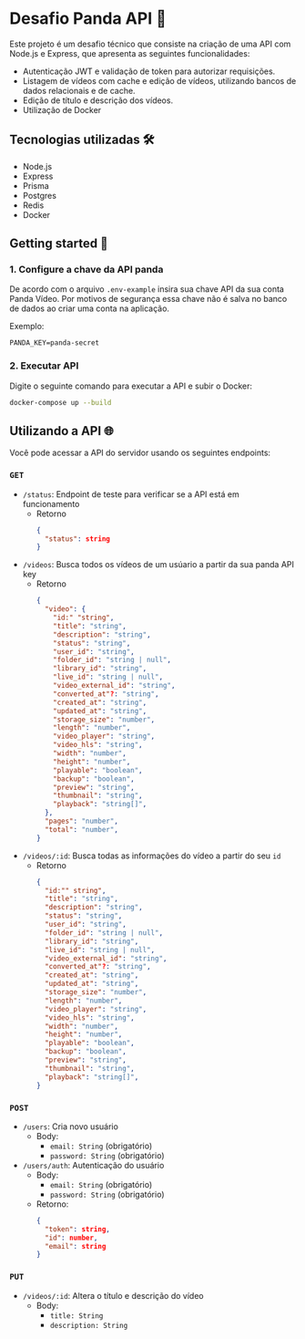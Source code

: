 # Desafio Panda API 🐼

Este projeto é um desafio técnico que consiste na criação de uma API com Node.js e Express, que apresenta as seguintes funcionalidades:

- Autenticação JWT e validação de token para autorizar requisições.
- Listagem de vídeos com cache e edição de vídeos, utilizando bancos de dados relacionais e de cache.
- Edição de título e descrição dos vídeos.
- Utilização de Docker

## Tecnologias utilizadas 🛠️

- Node.js
- Express
- Prisma
- Postgres
- Redis
- Docker

## Getting started 🚀

### 1. Configure a chave da API panda

De acordo com o arquivo `.env-example` insira sua chave API da sua conta Panda Vídeo. Por motivos de segurança essa chave não é salva no banco de dados ao criar uma conta na aplicação.

Exemplo:

```
PANDA_KEY=panda-secret
```

### 2. Executar API

Digite o seguinte comando para executar a API e subir o Docker:

```bash
docker-compose up --build
```

## Utilizando a API 🌐

Você pode acessar a API do servidor usando os seguintes endpoints:

### `GET`

- `/status`: Endpoint de teste para verificar se a API está em funcionamento
  - Retorno
    ```json
    {
      "status": string
    }
    ```
- `/videos`: Busca todos os vídeos de um usúario a partir da sua panda API key
  - Retorno
    ```json
    {
      "video": {
        "id:" "string",
        "title": "string",
        "description": "string",
        "status": "string",
        "user_id": "string",
        "folder_id": "string | null",
        "library_id": "string",
        "live_id": "string | null",
        "video_external_id": "string",
        "converted_at"?: "string",
        "created_at": "string",
        "updated_at": "string",
        "storage_size": "number",
        "length": "number",
        "video_player": "string",
        "video_hls": "string",
        "width": "number",
        "height": "number",
        "playable": "boolean",
        "backup": "boolean",
        "preview": "string",
        "thumbnail": "string",
        "playback": "string[]",
      },
      "pages": "number",
      "total": "number",
    }
    ```
- `/videos/:id`: Busca todas as informações do vídeo a partir do seu `id`
  - Retorno
    ```json
    {
      "id:"" string",
      "title": "string",
      "description": "string",
      "status": "string",
      "user_id": "string",
      "folder_id": "string | null",
      "library_id": "string",
      "live_id": "string | null",
      "video_external_id": "string",
      "converted_at"?: "string",
      "created_at": "string",
      "updated_at": "string",
      "storage_size": "number",
      "length": "number",
      "video_player": "string",
      "video_hls": "string",
      "width": "number",
      "height": "number",
      "playable": "boolean",
      "backup": "boolean",
      "preview": "string",
      "thumbnail": "string",
      "playback": "string[]",
    }
    ```

### `POST`

- `/users`: Cria novo usuário
  - Body:
    - `email: String` (obrigatório)
    - `password: String` (obrigatório)
- `/users/auth`: Autenticação do usuário
  - Body:
    - `email: String` (obrigatório)
    - `password: String` (obrigatório)
  - Retorno:
    ```json
    {
      "token": string,
      "id": number,
      "email": string
    }
    ```

### `PUT`

- `/videos/:id`: Altera o título e descrição do vídeo
  - Body:
    - `title: String`
    - `description: String`
